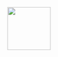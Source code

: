 <div id="header" align="center">
  <img src="https://camo.githubusercontent.com/411d1ea4ee07244007b85987dbbb5fff59b3e05bc46dfffa280e3e4929e967f9/68747470733a2f2f692e6b796d2d63646e2e636f6d2f70686f746f732f696d616765732f6f726967696e616c2f3030312f3031302f3537322f3565352e676966" width="100"/>
</div>
